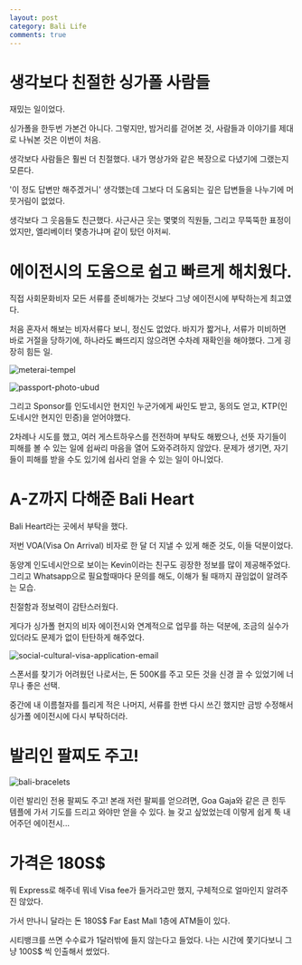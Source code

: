 ```yaml
---
layout: post
category: Bali Life
comments: true
---
```


# 생각보다 친절한 싱가폴 사람들

재밌는 일이었다.

싱가폴을 한두번 가본건 아니다.
그렇지만, 밤거리를 걷어본 것, 사람들과 이야기를 제대로 나눠본 것은 이번이 처음.

생각보다 사람들은 훨씬 더 친절했다.
내가 명상가와 같은 복장으로 다녔기에 그랬는지 모른다.

'이 정도 답변만 해주겠거니' 생각했는데
그보다 더 도움되는 깊은 답변들을 나누기에
머뭇거림이 없었다.

생각보다 그 웃음들도 친근했다.
사근사근 웃는 몇몇의 직원들, 그리고 
무뚝뚝한 표정이었지만, 엘리베이터 몇층가냐며 
같이 탔던 아저씨.

# 에이전시의 도움으로 쉽고 빠르게 해치웠다.

직접 사회문화비자 모든 서류를 준비해가는 것보다
그냥 에이전시에 부탁하는게 최고였다.

처음 혼자서 해보는 비자서류다 보니, 
정신도 없었다.
바지가 짧거나, 서류가 미비하면
바로 거절을 당하기에, 하나라도 빠뜨리지 않으려면 수차례 재확인을 해야했다.
그게 굉장히 힘든 일.

![meterai-tempel](https://user-images.githubusercontent.com/35059428/56091213-69a9d800-5ede-11e9-980c-4da81b9c397a.jpg "없으면 서류의 공신력이 안생긴다는 우표, 우체국에서 구입이 가능하다.")


![passport-photo-ubud](https://user-images.githubusercontent.com/35059428/56091219-79c1b780-5ede-11e9-88af-98fcc27b6790.jpg "60K에 여권사진 4매도 샀다. 5분만에 발급해주던")



그리고 Sponsor를 인도네시안 현지인 누군가에게 싸인도 받고, 동의도 얻고, KTP(인도네시안 현지인 민증)을 얻어야했다.



2차례나 시도를 했고, 여러 게스트하우스를 전전하며 부탁도 해봤으나, 선뜻 자기들이 피해를 볼 수 있는 일에 쉽싸리 마음을 열어 도와주려하지 않았다.
문제가 생기면, 자기들이 피해를 받을 수도 있기에 쉽사리 얻을 수 있는 일이 아니었다.

# A-Z까지 다해준 Bali Heart

Bali Heart라는 곳에서 부탁을 했다.

저번 VOA(Visa On Arrival) 비자로 한 달 더 지낼 수 있게 해준 것도, 이들 덕분이었다.

동양계 인도네시안으로 보이는 Kevin이라는 친구도 굉장한 정보를 많이 제공해주었다. 그리고 Whatsapp으로 필요할때마다 문의를 해도, 이해가 될 때까지 끊임없이 알려주는 모습.

친절함과 정보력이 감탄스러웠다.

게다가 싱가폴 현지의 비자 에이전시와 연계적으로 업무를 하는 덕분에, 조금의 실수가 있더라도 문제가 없이 탄탄하게 해주었다.

![social-cultural-visa-application-email](https://user-images.githubusercontent.com/35059428/56091292-ce196700-5edf-11e9-85c3-0b761b269930.jpg "싱가폴 측 에이전시 담당자와 이메일 교신해주던 내용" )


스폰서를 찾기가 어려웠던 나로서는,
돈 500K를 주고 모든 것을 신경 끌 수 있었기에
너무나 좋은 선택.

중간에 내 이름철자를 틀리게 적은 나머지, 서류를 한번 다시 쓰긴 했지만 금방 수정해서 싱가폴 에이전시에 다시 부탁하더라.

# 발리인 팔찌도 주고!

![bali-bracelets](https://user-images.githubusercontent.com/35059428/56091247-1d12cc80-5edf-11e9-9e06-a518404af767.JPG)

이런 발리인 전용 팔찌도 주고!
본래 저런 팔찌를 얻으려면, Goa Gaja와 같은 큰 힌두 템플에 가서 기도를 드리고 와야만 얻을 수 있다.
늘 갖고 싶었었는데 이렇게 쉽게 툭 내어주던 에이전시...

# 가격은 180S$

뭐 Express로 해주네 뭐네
Visa fee가 들거라고만 했지,
구체적으로 얼마인지 알려주진 않았다.

가서 만나니 달라는 돈 180S$
Far East Mall 1층에 ATM들이 있다.

시티뱅크를 쓰면 수수료가 1달러밖에 들지 않는다고 들었다.
나는 시간에 쫓기다보니 그냥 100S$ 씩 인출해서 썼었다.

